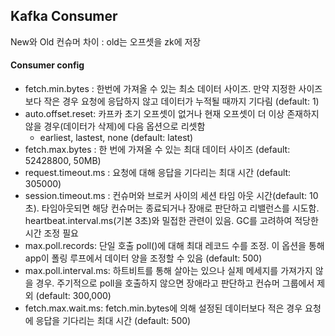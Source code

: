 ## Kafka Consumer

New와 Old 컨슈머 차이 : old는 오프셋을 zk에 저장

#### Consumer config

- fetch.min.bytes : 한번에 가져올 수 있는 최소 데이터 사이즈. 만약 지정한 사이즈보다 작은 경우 요청에 응답하지 않고 데이터가 누적될 때까지 기다림 (default: 1)
- auto.offset.reset: 카프카 초기 오프셋이 없거나 현재 오프셋이 더 이상 존재하지 않을 경우(데이터가 삭제)에 다음 옵션으로 리셋함
  - earliest, lastest, none (default: latest)
- fetch.max.bytes : 한 번에 가져올 수 있는 최대 데이터 사이즈 (default: 52428800, 50MB)
- request.timeout.ms : 요청에 대해 응답을 기다리는 최대 시간 (default: 305000)
- session.timeout.ms : 컨슈머와 브로커 사이의 세션 타임 아웃 시간(default: 10초). 타임아웃되면 해당 컨슈머는 종료되거나 장애로 판단하고 리밸런스를 시도함. heartbeat.interval.ms(기본 3초)와 밀접한 관련이 있음. GC를 고려하여 적당한 시간 조정 필요
- max.poll.records: 단일 호출 poll()에 대해 최대 레코드 수를 조정. 이 옵션을 통해 app이 폴링 루프에서 데이터 양을 조정할 수 있음 (default: 500)
- max.poll.interval.ms: 하트비트를 통해 살아는 있으나 실제 메세지를 가져가지 않을 경우. 주기적으로 poll을 호출하지 않으면 장애라고 판단하고 컨슈머 그룹에서 제외 (default: 300,000)
- fetch.max.wait.ms: fetch.min.bytes에 의해 설정된 데이터보다 적은 경우 요청에 응답을 기다리는 최대 시간 (default: 500)
